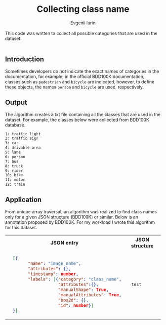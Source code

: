 <div align="center">
<h1>Collecting class name</h1>
Evgenii Iurin
</div><br>
<div>
This code was written to collect all possible categories that are used in the dataset.
</div> <br>

## Introduction
Sometimes developers do not indicate the exact names of categories in the documentation, for example, in the official BDD100K documentation, classes such as ```pedestrian``` and ```bicycle``` are indicated, however, to define these objects, the names ```person``` and ```bicycle``` are used, respectively.

## Output
The algorithm creates a txt file containing all the classes that are used in the dataset. For example, the classes below were collected from BDD100K database.

```txt
1: traffic light
2: traffic sign
3: car
4: drivable area
5: lane
6: person
7: bus
8: truck
9: rider
10: bike
11: motor
12: train
```

## Application

From unique array traversal, an algorithm was realized to find class names only for a given JSON structure (BDD100K) or similar. Below is an annotation proposed by BDD100K. For my workload I wrote this algorithm for this dataset.

<table>
<tr>
<th>JSON entry</th>
<th>JSON structure</th>
</tr>
<tr>
<td>
  
```json
  [{ 
        "name": "image_name",
        "attributes": {},
        "timestamp": number,
        "labels": [{"category": "class_name",
                    "attributes":{},
                    "manualShape": True,
                    "manualAttributes": True,
                    "box2d": {}, 
                    "id": number}] 
  }]
```
  
</td>
<td>

```py
  test

```

</td>
</tr>
</table>

